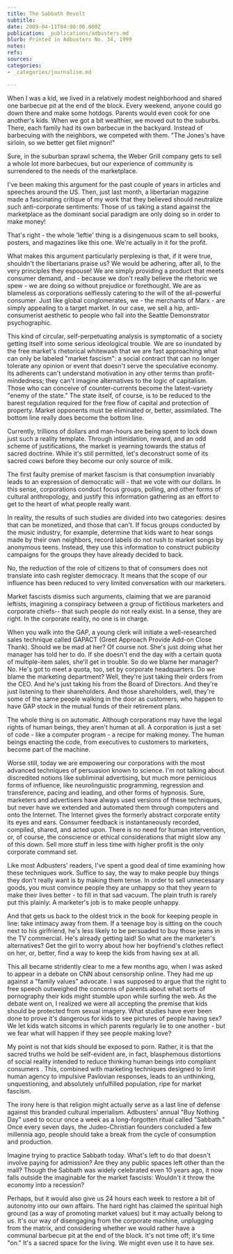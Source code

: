 ```yaml
---
title: The Sabbath Revolt
subtitle: 
date: 2009-04-11T04:00:00.000Z
publication: _publications/adbusters.md
blurb: Printed in Adbusters No. 34, 1999
notes: 
refs: 
sources: 
categories:
- _categories/journalism.md

---
```

When I was a kid, we lived in a relatively modest neighborhood and shared one barbecue pit at the end of the block. Every weekend, anyone could go down there and make some hotdogs. Parents would even cook for one another's kids. When we got a bit wealthier, we moved out to the suburbs. There, each family had its own barbecue in the backyard. Instead of barbecuing with the neighbors, we competed with them. "The Jones's have sirloin, so we better get filet mignon!"

Sure, in the suburban sprawl schema, the Weber Grill company gets to sell a whole lot more barbecues, but our experience of community is surrendered to the needs of the marketplace.

I've been making this argument for the past couple of years in articles and speeches around the US. Then, just last month, a libertarian magazine made a fascinating critique of my work that they believed should neutralize such anti-corporate sentiments: Those of us taking a stand against the marketplace as the dominant social paradigm are only doing so in order to make money!

That's right - the whole 'leftie' thing is a disingenuous scam to sell books, posters, and magazines like this one. We're actually in it for the profit.

What makes this argument particularly perplexing is that, if it were true, shouldn't the libertarians praise us? We would be adhering, after all, to the very principles they espouse! We are simply providing a product that meets consumer demand, and - because we don't really believe the rhetoric we spew - we are doing so without prejudice or forethought. We are as blameless as corporations selflessly catering to the will of the all-powerful consumer. Just like global conglomerates, we - the merchants of Marx - are simply appealing to a target market. In our case, we sell a hip, anti-consumerist aesthetic to people who fall into the Seattle Demonstrator psychographic.

This kind of circular, self-perpetuating analysis is symptomatic of a society getting itself into some serious ideological trouble. We are so inundated by the free market's rhetorical whitewash that we are fast approaching what can only be labeled "market fascism": a social contract that can no longer tolerate any opinion or event that doesn't serve the speculative economy. Its adherents can't understand motivation in any other terms than profit-mindedness; they can't imagine alternatives to the logic of capitalism. Those who can conceive of counter-currents become the latest-variety "enemy of the state." The state itself, of course, is to be reduced to the barest regulation required for the free flow of capital and protection of property. Market opponents must be eliminated or, better, assimilated. The bottom line really does become the bottom line.

Currently, trillions of dollars and man-hours are being spent to lock down just such a reality template. Through intimidation, reward, and an odd scheme of justifications, the market is yearning towards the status of sacred doctrine. While it's still permitted, let's deconstruct some of its sacred cows before they become our only source of milk.

The first faulty premise of market fascism is that consumption invariably leads to an expression of democratic will - that we vote with our dollars. In this sense, corporations conduct focus groups, polling, and other forms of cultural anthropology, and justify this information gathering as an effort to get to the heart of what people really want.

In reality, the results of such studies are divided into two categories: desires that can be monetized, and those that can't. If focus groups conducted by the music industry, for example, determine that kids want to hear songs made by their own neighbors, record labels do not rush to market songs by anonymous teens. Instead, they use this information to construct publicity campaigns for the groups they have already decided to back.

No, the reduction of the role of citizens to that of consumers does not translate into cash register democracy. It means that the scope of our influence has been reduced to very limited conversation with our marketers.

Market fascists dismiss such arguments, claiming that we are paranoid leftists, imagining a conspiracy between a group of fictitious marketers and corporate chiefs-- that such people do not really exist. In a sense, they are right. In the corporate reality, no one is in charge.

When you walk into the GAP, a young clerk will initiate a well-researched sales technique called GAPACT (Greet Approach Provide Add-on Close Thank). Should we be mad at her? Of course not. She's just doing what her manager has told her to do. If she doesn't end the day with a certain quota of multiple-item sales, she'll get in trouble. So do we blame her manager? No. He's got to meet a quota, too, set by corporate headquarters. Do we blame the marketing department? Well, they're just taking their orders from the CEO. And he's just taking his from the Board of Directors. And they're just listening to their shareholders. And those shareholders, well, they're some of the same people walking in the door as customers, who happen to have GAP stock in the mutual funds of their retirement plans.

The whole thing is on automatic. Although corporations may have the legal rights of human beings, they aren't human at all. A corporation is just a set of code - like a computer program - a recipe for making money. The human beings enacting the code, from executives to customers to marketers, become part of the machine.

Worse still, today we are empowering our corporations with the most advanced techniques of persuasion known to science. I'm not talking about discredited notions like subliminal advertising, but much more pernicious forms of influence, like neurolinguistic programming, regression and transference, pacing and leading, and other forms of hypnosis. Sure, marketers and advertisers have always used versions of these techniques, but never have we extended and automated them through computers and onto the Internet. The Internet gives the formerly abstract corporate entity its eyes and ears. Consumer feedback is instantaneously recorded, compiled, shared, and acted upon. There is no need for human intervention, or, of course, the conscience or ethical considerations that might slow any of this down. Sell more stuff in less time with higher profit is the only corporate command set.

Like most Adbusters' readers, I've spent a good deal of time examining how these techniques work. Suffice to say, the way to make people buy things they don't really want is by making them tense. In order to sell unnecessary goods, you must convince people they are unhappy so that they yearn to make their lives better - to fill in that sad vacuum. The plain truth is rarely put this plainly: A marketer's job is to make people unhappy.

And that gets us back to the oldest trick in the book for keeping people in line: take intimacy away from them. If a teenage boy is sitting on the couch next to his girlfriend, he's less likely to be persuaded to buy those jeans in the TV commercial. He's already getting laid! So what are the marketer's alternatives? Get the girl to worry about how her boyfriend's clothes reflect on her, or, better, find a way to keep the kids from having sex at all.

This all became stridently clear to me a few months ago, when I was asked to appear in a debate on CNN about censorship online. They had me up against a "family values" advocate. I was supposed to argue that the right to free speech outweighed the concerns of parents about what sorts of pornography their kids might stumble upon while surfing the web. As the debate went on, I realized we were all accepting the premise that kids should be protected from sexual imagery. What studies have ever been done to prove it's dangerous for kids to see pictures of people having sex? We let kids watch sitcoms in which parents regularly lie to one another - but we fear what will happen if they see people making love?

My point is not that kids should be exposed to porn. Rather, it is that the sacred truths we hold be self-evident are, in fact, blasphemous distortions of social reality intended to reduce thinking human beings into compliant consumers . This, combined with marketing techniques designed to limit human agency to impulsive Pavlovian responses, leads to an unthinking, unquestioning, and absolutely unfulfilled population, ripe for market fascism.

The irony here is that religion might actually serve as a last line of defense against this branded cultural imperialism. Adbusters' annual "Buy Nothing Day" used to occur once a week as a long-forgotten ritual called "Sabbath." Once every seven days, the Judeo-Christian founders concluded a few millennia ago, people should take a break from the cycle of consumption and production.

Imagine trying to practice Sabbath today. What's left to do that doesn't involve paying for admission? Are they any public spaces left other than the mall? Though the Sabbath was widely celebrated even 10 years ago, it now falls outside the imaginable for the market fascists: Wouldn't it throw the economy into a recession?

Perhaps, but it would also give us 24 hours each week to restore a bit of autonomy into our own affairs. The hard right has claimed the spiritual high ground (as a way of promoting market values) but it may actually belong to us. It's our way of disengaging from the corporate machine, unplugging from the matrix, and considering whether we would rather have a communal barbecue pit at the end of the block. It's not time off; it's time "on." It's a sacred space for the living. We might even use it to have sex.